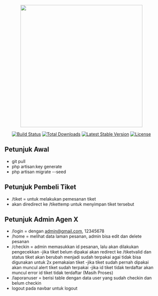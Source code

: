 <p align="center"><a href="https://laravel.com" target="_blank"><img src="https://raw.githubusercontent.com/laravel/art/master/logo-lockup/5%20SVG/2%20CMYK/1%20Full%20Color/laravel-logolockup-cmyk-red.svg" width="400"></a></p>

<p align="center">
<a href="https://travis-ci.org/laravel/framework"><img src="https://travis-ci.org/laravel/framework.svg" alt="Build Status"></a>
<a href="https://packagist.org/packages/laravel/framework"><img src="https://img.shields.io/packagist/dt/laravel/framework" alt="Total Downloads"></a>
<a href="https://packagist.org/packages/laravel/framework"><img src="https://img.shields.io/packagist/v/laravel/framework" alt="Latest Stable Version"></a>
<a href="https://packagist.org/packages/laravel/framework"><img src="https://img.shields.io/packagist/l/laravel/framework" alt="License"></a>
</p>

## Petunjuk Awal

- git pull
- php artisan:key generate
- php artisan migrate --seed

## Petunjuk Pembeli Tiket

- /tiket = untuk melakukan pemesanan tiket
- akan diredirect ke /tikettemp untuk menyimpan tiket tersebut

## Petunjuk Admin Agen X

- /login = dengan admin@gmail.com, 12345678
- /home = melihat data laman pesanan,  admin bisa edit dan delete pesanan
- /checkin = admin memasukkan id pesanan, lalu akan dilakukan pengecekkan
  -jika tiket belum dipakai akan redirect ke /tiketvalid dan status tiket akan berubah menjadi sudah terpakai agai tidak bisa digunakan untuk 2x pemakaian tiket
  -jika tiket sudah pernah dipakai akan muncul alert tiket sudah terpakai
  -jika id tiket tidak terdaftar akan muncul error id tiket tidak terdaftar  (Masih Proses)
- /laporanuser = berisi table dengan data user yang sudah checkin dan belum checkin
- logout pada navbar untuk logout
